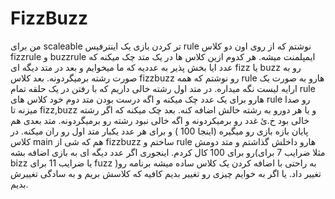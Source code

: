# FizzBuzz
من برای scaleable تر کردن بازی یک اینترفیس rule نوشتم که از روی اون دو کلاس fizzrule و buzzrule ایمپلمنت میشه. هر کدوم ازین کلاس ها در یک متد چک میکنه که عدد ایا بخش پذیر به عددیه که ما میخوایم و بعد در متد دیگه ای fizz یا buzz رو به صورت رشته برمیگردونه. بعد کلاس fizzbuzz رو نوشتم که همه rule هارو به صورت یک ارایه لیست نگه میداره. در متد اول رشته خالی داریم که با رفتن در یک حلقه تمام rule هارو برای یک عدد چک میکنه و اگه درست بودن متد دوم خود کلاس های rule رو صدا میزنه تا fizz,buzz و یا هر دورو به رشته خالش اضافه کنه. بعد چک میکنه که اگر رشته خالی بود خ.ئ غدد رو برمیکردونه و اگه خالی نبود رشته رو برمیگردونه. متد بعدی هم پایان بازه بازی رو میگیره (اینجا 100 ) و برای هر عدد یکبار متد اول رو ران میکنه. در کلاس main هم که شی از fizzbuzz ساختم و rule هارو داخلش گذاشتم و متد دومش رو برای 100 کال کردم. اینجوری اگر عدد دیگه ای به بازی اضافه بشه(مثلا ضرایب 7 برای bizz یا ضرایب 11 برای fuzz )به راحتی با اضافه کردن یک کلاس ساده میشه برنامه رو تغییر داد. یا اگر به خوایم چیزی رو تغییر بدیم کافیه که کلاسش بریم و به سادگی تغییرش بدیم.
